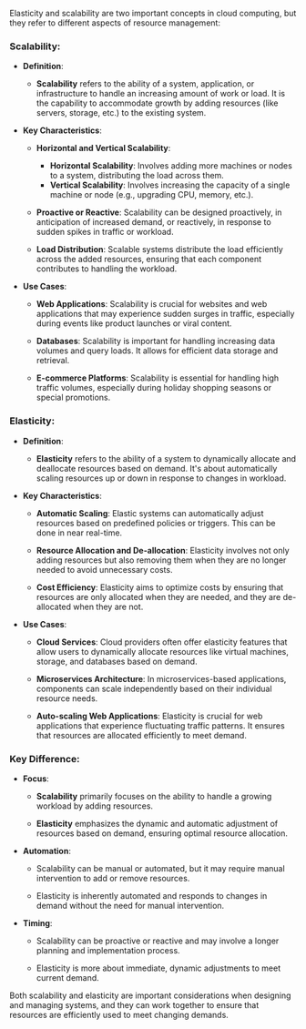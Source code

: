 Elasticity and scalability are two important concepts in cloud computing, but they refer to different aspects of resource management:

### Scalability:

- **Definition**:

   - **Scalability** refers to the ability of a system, application, or infrastructure to handle an increasing amount of work or load. It is the capability to accommodate growth by adding resources (like servers, storage, etc.) to the existing system.

- **Key Characteristics**:

   - **Horizontal and Vertical Scalability**:
      - **Horizontal Scalability**: Involves adding more machines or nodes to a system, distributing the load across them.
      - **Vertical Scalability**: Involves increasing the capacity of a single machine or node (e.g., upgrading CPU, memory, etc.).

   - **Proactive or Reactive**: Scalability can be designed proactively, in anticipation of increased demand, or reactively, in response to sudden spikes in traffic or workload.

   - **Load Distribution**: Scalable systems distribute the load efficiently across the added resources, ensuring that each component contributes to handling the workload.

- **Use Cases**:

   - **Web Applications**: Scalability is crucial for websites and web applications that may experience sudden surges in traffic, especially during events like product launches or viral content.

   - **Databases**: Scalability is important for handling increasing data volumes and query loads. It allows for efficient data storage and retrieval.

   - **E-commerce Platforms**: Scalability is essential for handling high traffic volumes, especially during holiday shopping seasons or special promotions.

### Elasticity:

- **Definition**:

   - **Elasticity** refers to the ability of a system to dynamically allocate and deallocate resources based on demand. It's about automatically scaling resources up or down in response to changes in workload.

- **Key Characteristics**:

   - **Automatic Scaling**: Elastic systems can automatically adjust resources based on predefined policies or triggers. This can be done in near real-time.

   - **Resource Allocation and De-allocation**: Elasticity involves not only adding resources but also removing them when they are no longer needed to avoid unnecessary costs.

   - **Cost Efficiency**: Elasticity aims to optimize costs by ensuring that resources are only allocated when they are needed, and they are de-allocated when they are not.

- **Use Cases**:

   - **Cloud Services**: Cloud providers often offer elasticity features that allow users to dynamically allocate resources like virtual machines, storage, and databases based on demand.

   - **Microservices Architecture**: In microservices-based applications, components can scale independently based on their individual resource needs.

   - **Auto-scaling Web Applications**: Elasticity is crucial for web applications that experience fluctuating traffic patterns. It ensures that resources are allocated efficiently to meet demand.

### Key Difference:

- **Focus**:

   - **Scalability** primarily focuses on the ability to handle a growing workload by adding resources.

   - **Elasticity** emphasizes the dynamic and automatic adjustment of resources based on demand, ensuring optimal resource allocation.

- **Automation**:

   - Scalability can be manual or automated, but it may require manual intervention to add or remove resources.

   - Elasticity is inherently automated and responds to changes in demand without the need for manual intervention.

- **Timing**:

   - Scalability can be proactive or reactive and may involve a longer planning and implementation process.

   - Elasticity is more about immediate, dynamic adjustments to meet current demand.

Both scalability and elasticity are important considerations when designing and managing systems, and they can work together to ensure that resources are efficiently used to meet changing demands.
